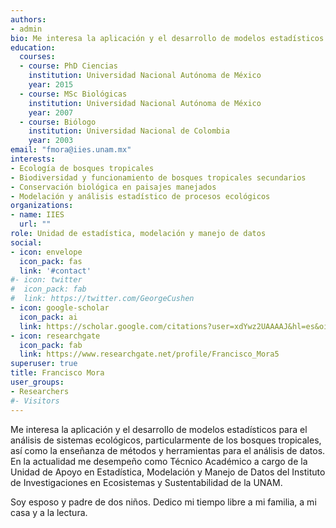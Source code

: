 ```yaml
---
authors:
- admin
bio: Me interesa la aplicación y el desarrollo de modelos estadísticos para el análisis de sistemas ecológicos, así como la enseñanza de métodos y herramientas para el análisis de datos.
education:
  courses:
  - course: PhD Ciencias
    institution: Universidad Nacional Autónoma de México
    year: 2015
  - course: MSc Biológicas
    institution: Universidad Nacional Autónoma de México
    year: 2007
  - course: Biólogo
    institution: Universidad Nacional de Colombia
    year: 2003
email: "fmora@iies.unam.mx"
interests:
- Ecología de bosques tropicales
- Biodiversidad y funcionamiento de bosques tropicales secundarios
- Conservación biológica en paisajes manejados
- Modelación y análisis estadístico de procesos ecológicos 
organizations:
- name: IIES
  url: ""
role: Unidad de estadística, modelación y manejo de datos
social:
- icon: envelope
  icon_pack: fas
  link: '#contact'
#- icon: twitter
#  icon_pack: fab
#  link: https://twitter.com/GeorgeCushen
- icon: google-scholar
  icon_pack: ai
  link: https://scholar.google.com/citations?user=xdYwz2UAAAAJ&hl=es&oi=sra
- icon: researchgate
  icon_pack: fab
  link: https://www.researchgate.net/profile/Francisco_Mora5
superuser: true
title: Francisco Mora
user_groups:
- Researchers
#- Visitors
---
```


Me interesa la aplicación y el desarrollo de modelos estadísticos para el análisis de sistemas ecológicos, particularmente de los bosques tropicales, así como la enseñanza de métodos y herramientas para el análisis de datos. En la actualidad me desempeño como Técnico Académico a cargo de la Unidad de Apoyo en Estadística, Modelación y Manejo de Datos del Instituto de Investigaciones en Ecosistemas y Sustentabilidad de la UNAM.

Soy esposo y padre de dos niños. Dedico mi tiempo libre a mi familia, a mi casa y a la lectura.